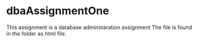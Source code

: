 # dbaAssignmentOne
This assignment is a database adminstaration assignment
The file is found in the folder as html file.
